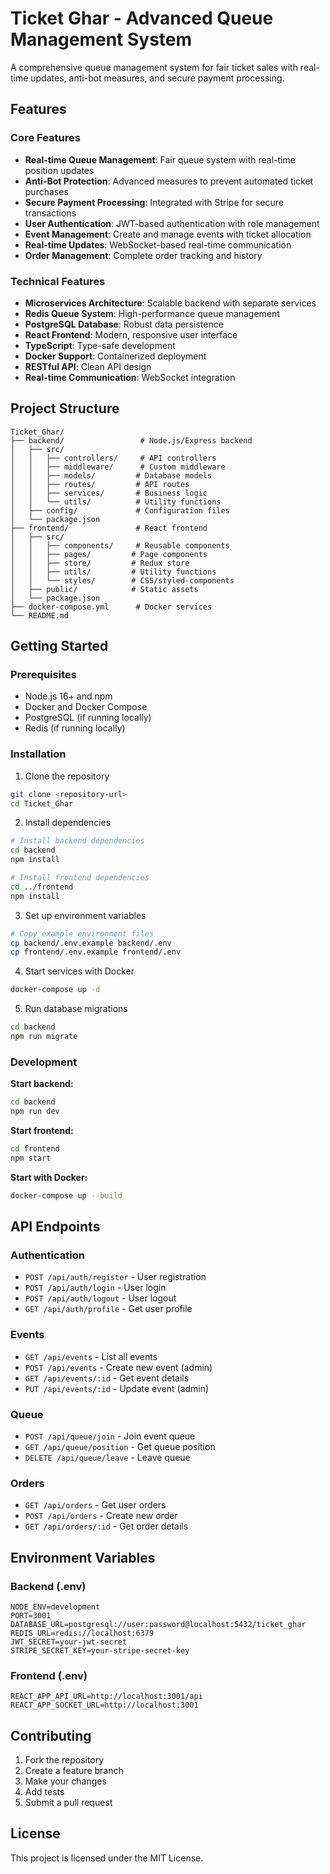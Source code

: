 # Ticket Ghar - Advanced Queue Management System

A comprehensive queue management system for fair ticket sales with real-time updates, anti-bot measures, and secure payment processing.

## Features

### Core Features
- **Real-time Queue Management**: Fair queue system with real-time position updates
- **Anti-Bot Protection**: Advanced measures to prevent automated ticket purchases
- **Secure Payment Processing**: Integrated with Stripe for secure transactions
- **User Authentication**: JWT-based authentication with role management
- **Event Management**: Create and manage events with ticket allocation
- **Real-time Updates**: WebSocket-based real-time communication
- **Order Management**: Complete order tracking and history

### Technical Features
- **Microservices Architecture**: Scalable backend with separate services
- **Redis Queue System**: High-performance queue management
- **PostgreSQL Database**: Robust data persistence
- **React Frontend**: Modern, responsive user interface
- **TypeScript**: Type-safe development
- **Docker Support**: Containerized deployment
- **RESTful API**: Clean API design
- **Real-time Communication**: WebSocket integration

## Project Structure

```
Ticket_Ghar/
├── backend/                 # Node.js/Express backend
│   ├── src/
│   │   ├── controllers/     # API controllers
│   │   ├── middleware/      # Custom middleware
│   │   ├── models/         # Database models
│   │   ├── routes/         # API routes
│   │   ├── services/       # Business logic
│   │   └── utils/          # Utility functions
│   ├── config/             # Configuration files
│   └── package.json
├── frontend/               # React frontend
│   ├── src/
│   │   ├── components/     # Reusable components
│   │   ├── pages/         # Page components
│   │   ├── store/         # Redux store
│   │   ├── utils/         # Utility functions
│   │   └── styles/        # CSS/styled-components
│   ├── public/            # Static assets
│   └── package.json
├── docker-compose.yml      # Docker services
└── README.md

```

## Getting Started

### Prerequisites
- Node.js 16+ and npm
- Docker and Docker Compose
- PostgreSQL (if running locally)
- Redis (if running locally)

### Installation

1. Clone the repository
```bash
git clone <repository-url>
cd Ticket_Ghar
```

2. Install dependencies
```bash
# Install backend dependencies
cd backend
npm install

# Install frontend dependencies
cd ../frontend
npm install
```

3. Set up environment variables
```bash
# Copy example environment files
cp backend/.env.example backend/.env
cp frontend/.env.example frontend/.env
```

4. Start services with Docker
```bash
docker-compose up -d
```

5. Run database migrations
```bash
cd backend
npm run migrate
```

### Development

**Start backend:**
```bash
cd backend
npm run dev
```

**Start frontend:**
```bash
cd frontend
npm start
```

**Start with Docker:**
```bash
docker-compose up --build
```

## API Endpoints

### Authentication
- `POST /api/auth/register` - User registration
- `POST /api/auth/login` - User login
- `POST /api/auth/logout` - User logout
- `GET /api/auth/profile` - Get user profile

### Events
- `GET /api/events` - List all events
- `POST /api/events` - Create new event (admin)
- `GET /api/events/:id` - Get event details
- `PUT /api/events/:id` - Update event (admin)

### Queue
- `POST /api/queue/join` - Join event queue
- `GET /api/queue/position` - Get queue position
- `DELETE /api/queue/leave` - Leave queue

### Orders
- `GET /api/orders` - Get user orders
- `POST /api/orders` - Create new order
- `GET /api/orders/:id` - Get order details

## Environment Variables

### Backend (.env)
```
NODE_ENV=development
PORT=3001
DATABASE_URL=postgresql://user:password@localhost:5432/ticket_ghar
REDIS_URL=redis://localhost:6379
JWT_SECRET=your-jwt-secret
STRIPE_SECRET_KEY=your-stripe-secret-key
```

### Frontend (.env)
```
REACT_APP_API_URL=http://localhost:3001/api
REACT_APP_SOCKET_URL=http://localhost:3001
```

## Contributing

1. Fork the repository
2. Create a feature branch
3. Make your changes
4. Add tests
5. Submit a pull request

## License

This project is licensed under the MIT License. 